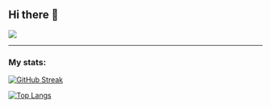 ## Hi there 👋

<!--
**slowsleep/slowsleep** is a ✨ _special_ ✨ repository because its `README.md` (this file) appears on your GitHub profile.

Here are some ideas to get you started:

- 🔭 I’m currently working on ...
- 🌱 I’m currently learning ...
- 👯 I’m looking to collaborate on ...
- 🤔 I’m looking for help with ...
- 💬 Ask me about ...
- 📫 How to reach me: ...
- 😄 Pronouns: ...
- ⚡ Fun fact: ...
-->

![](https://komarev.com/ghpvc/?username=slowsleep&color=blueviolet)

---

### My stats:

[![GitHub Streak](https://streak-stats.demolab.com?user=slowsleep&theme=monokai)](https://git.io/streak-stats)

<!-- ![Anurag's GitHub stats](https://github-readme-stats.vercel.app/api?username=slowsleep&show_icons=true&theme=monokai) -->

[![Top Langs](https://github-readme-stats.vercel.app/api/top-langs/?username=slowsleep&theme=monokai)](https://github.com/anuraghazra/github-readme-stats)

